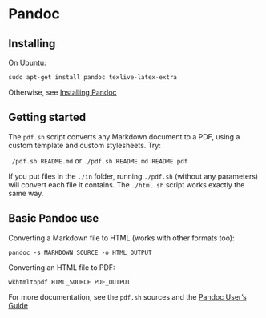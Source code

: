 # Pandoc

## Installing

On Ubuntu:

    sudo apt-get install pandoc texlive-latex-extra

Otherwise, see [Installing Pandoc](http://johnmacfarlane.net/pandoc/installing.html)


## Getting started

The `pdf.sh` script converts any Markdown document to a PDF, using a custom template and custom stylesheets. Try:

`./pdf.sh README.md` or `./pdf.sh README.md README.pdf`

If you put files in the `./in` folder, running `./pdf.sh` (without any parameters) will convert each file it contains. The `./html.sh` script works exactly the same way.

## Basic Pandoc use

Converting a Markdown file to HTML (works with other formats too):

    pandoc -s MARKDOWN_SOURCE -o HTML_OUTPUT

Converting an HTML file to PDF:

    wkhtmltopdf HTML_SOURCE PDF_OUTPUT

For more documentation, see the `pdf.sh` sources and the [Pandoc User’s Guide](http://johnmacfarlane.net/pandoc/README.html)
